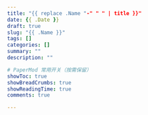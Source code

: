 ```yaml
---
title: "{{ replace .Name "-" " " | title }}"
date: {{ .Date }}
draft: true
slug: "{{ .Name }}"
tags: []
categories: []
summary: ""
description: ""

# PaperMod 常用开关（按需保留）
showToc: true
showBreadCrumbs: true
showReadingTime: true
comments: true

---
```


